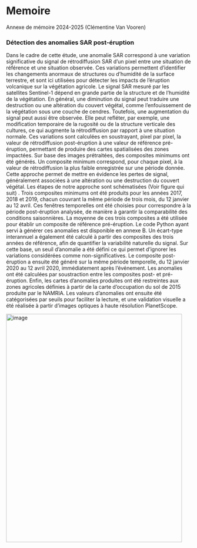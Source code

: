 # Memoire
Annexe de mémoire 2024-2025 (Clémentine Van Vooren) 

### Détection des anomalies SAR post-éruption 
Dans le cadre de cette étude, une anomalie SAR correspond à une variation significative du signal de rétrodiffusion SAR d’un pixel entre une situation de référence et une situation observée. Ces variations permettent d’identifier les changements anormaux de structures ou d’humidité de la surface terrestre, et sont ici utilisées pour détecter les impacts de l’éruption volcanique sur la végétation agricole. 
Le signal SAR mesuré par les satellites Sentinel-1 dépend en grande partie de la structure et de l’humidité de la végétation. En général, une diminution du signal peut traduire une destruction ou une altération du couvert végétal, comme l’enfouissement de la végétation sous une couche de cendres. Toutefois, une augmentation du signal peut aussi être observée. Elle peut refléter, par exemple, une modification temporaire de la rugosité ou de la structure verticale des cultures, ce qui augmente la rétrodiffusion par rapport à une situation normale. Ces variations sont calculées en soustrayant, pixel par pixel, la valeur de rétrodiffusion post-éruption à une valeur de référence pré-éruption, permettant de produire des cartes spatialisées des zones impactées. 
Sur base des images prétraitées, des composites minimums ont été générés. Un composite minimum correspond, pour chaque pixel, à la valeur de rétrodiffusion la plus faible enregistrée sur une période donnée. Cette approche permet de mettre en évidence les pertes de signal, généralement associées à une altération ou une destruction du couvert végétal. Les étapes de notre approche sont schématisées (Voir figure qui suit) . Trois composites minimums ont été produits pour les années 2017, 2018 et 2019, chacun couvrant la même période de trois mois, du 12 janvier au 12 avril. Ces fenêtres temporelles ont été choisies pour correspondre à la période post-éruption analysée, de manière à garantir la comparabilité des conditions saisonnières. La moyenne de ces trois composites a été utilisée pour établir un composite de référence pré-éruption. Le code Python ayant servi à générer ces anomalies est disponible en annexe B.
Un écart-type interannuel a également été calculé à partir des composites des trois années de référence, afin de quantifier la variabilité naturelle du signal. Sur cette base, un seuil d’anomalie a été défini ce qui permet d’ignorer les variations considérées comme non-significatives. Le composite post-éruption a ensuite été généré sur la même période temporelle, du 12 janvier 2020 au 12 avril 2020, immédiatement après l’événement. Les anomalies ont été calculées par soustraction entre les composites post- et pré-éruption. 
Enfin, les cartes d’anomalies produites ont été restreintes aux zones agricoles définies à partir de la carte d’occupation du sol de 2015 produite par le NAMRIA. Les valeurs d’anomalies ont ensuite été catégorisées par seuils pour faciliter la lecture, et une validation visuelle a été réalisée à partir d’images optiques à haute résolution PlanetScope.

<img width="478" height="620" alt="image" src="https://github.com/user-attachments/assets/8b7f084d-f491-4862-9215-8cd2779949e5" />

